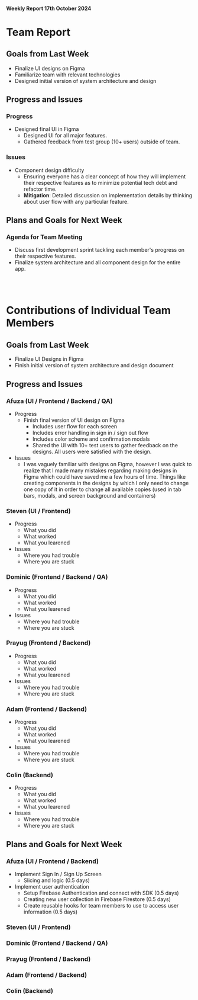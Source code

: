 #### Weekly Report 17th October 2024

# Team Report

## Goals from Last Week

- Finalize UI designs on Figma
- Familiarize team with relevant technologies
- Designed initial version of system architecture and design

## Progress and Issues

### Progress

- Designed final UI in Figma
    - Designed UI for all major features.
    - Gathered feedback from test group (10+ users) outside of team.

### Issues

- Component design difficulty
    - Ensuring everyone has a clear concept of how they will implement their respective features as to minimize potential tech debt and refactor time.
    - <strong>Mitigation</strong>: Detailed discussion on implementation details by thinking about user flow with any particular feature.

## Plans and Goals for Next Week
### Agenda for Team Meeting

- Discuss first development sprint tackling each member's progress on their respective features.
- Finalize system architecture and all component design for the entire app.

<br></br>
# Contributions of Individual Team Members

## Goals from Last Week

- Finalize UI Designs in Figma
- Finish initial version of system architecture and design document

## Progress and Issues

### Afuza (UI / Frontend / Backend / QA)
- Progress
    - Finish final version of UI design on FIgma
        - Includes user flow for each screen
        - Includes error handling in sign in / sign out flow
        - Includes color scheme and confirmation modals
        - Shared the UI with 10+ test users to gather feedback on the designs. All users were satisfied with the design.
- Issues
    - I was vaguely familiar with designs on Figma, however I was quick to realize that I made many mistakes regarding making designs in Figma which could have saved me a few hours of time. Things like creating components in the designs by which I only need to change one copy of it in order to change all available copies (used in tab bars, modals, and screen background and containers)

### Steven (UI / Frontend)
- Progress
    - What you did
    - What worked
    - What you learened
- Issues
    - Where you had trouble
    - Where you are stuck

### Dominic (Frontend / Backend / QA)
- Progress
    - What you did
    - What worked
    - What you learened
- Issues
    - Where you had trouble
    - Where you are stuck

### Prayug (Frontend / Backend)
- Progress
    - What you did
    - What worked
    - What you learened
- Issues
    - Where you had trouble
    - Where you are stuck

### Adam (Frontend / Backend)
- Progress
    - What you did
    - What worked
    - What you learened
- Issues
    - Where you had trouble
    - Where you are stuck

### Colin (Backend)
- Progress
    - What you did
    - What worked
    - What you learened
- Issues
    - Where you had trouble
    - Where you are stuck

## Plans and Goals for Next Week

### Afuza (UI / Frontend / Backend)
- Implement Sign In / Sign Up Screen
    - Slicing and logic (0.5 days)
- Implement user authentication
    - Setup Firebase Authentication and connect with SDK (0.5 days)
    - Creating new user collection in Firebase Firestore (0.5 days)
    - Create reusable hooks for team members to use to access user information (0.5 days)

### Steven (UI / Frontend)


### Dominic (Frontend / Backend / QA)


### Prayug (Frontend / Backend)


### Adam (Frontend / Backend)


### Colin (Backend)

